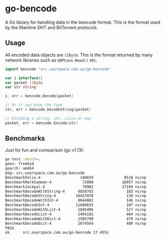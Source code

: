 # go-bencode

A Go library for handling data in the bencode format. This is the format used
by the Mainline DHT and BitTorrent protocols.

## Usage

All encoded data objects are `[]byte`. This is the format returned by many
network libraries such as `UDPConn.Read()` etc.

```go
import bencode "src.userspace.com.au/go-bencode"

var i interface{}
var packet []byte
var str string

i, err = bencode.Decode(packet)

// Or if you know the type
str, err = bencode.DecodeString(packet)

// Encoding a string, int, slice or map
packet, err = bencode.Encode(str)
```

## Benchmarks

Just for fun and comparison (go v1.13):

```sh
go test -bench=.
goos: freebsd
goarch: amd64
pkg: src.userspace.com.au/go-bencode
BenchmarkFelix-4                  140659              8518 ns/op
BenchmarkMarkSamman-4              72080             16857 ns/op
BenchmarkJackpal-4                 70902             17194 ns/op
BenchmarkDecodeWithString-4      6856792               183 ns/op
BenchmarkDecodeString-4         10423938               130 ns/op
BenchmarkDecodeWithInt-4         8644882               146 ns/op
BenchmarkDecodeInt-4            11680635               107 ns/op
BenchmarkDecodeWithList-4        2046406               527 ns/op
BenchmarkDecodeList-4            2494192               464 ns/op
BenchmarkDecodeWithDict-4        2505790               479 ns/op
BenchmarkDecodeDict-4            2674564               480 ns/op
PASS
ok      src.userspace.com.au/go-bencode 17.455s
```

